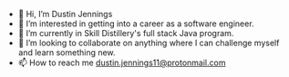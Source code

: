 - 👋 Hi, I’m Dustin Jennings
- 👀 I’m interested in getting into a career as a software engineer. 
- 🌱 I’m currently in Skill Distillery's full stack Java program. 
- 💞️ I’m looking to collaborate on anything where I can challenge myself and learn something new. 
- 📫 How to reach me dustin.jennings11@protonmail.com

<!---
Dustinj11/Dustinj11 is a ✨ special ✨ repository because its `README.md` (this file) appears on your GitHub profile.
You can click the Preview link to take a look at your changes.
--->
